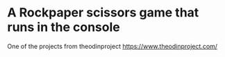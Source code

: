 # A Rockpaper scissors game that runs in the console
One of the projects from theodinproject https://www.theodinproject.com/

